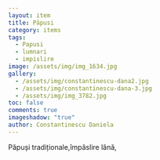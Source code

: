 ```yaml
---
layout: item
title: Păpusi
category: items
tags:
  - Papusi
  - lumnari
  - impislire
image: /assets/img/img_1634.jpg
gallery:
  - /assets/img/constantinescu-dana2.jpg
  - /assets/img/constantinescu-dana-3.jpg
  - /assets/img/img_3782.jpg
toc: false
comments: true
imageshadow: "true"
author: Constantinescu Daniela
---
```

Păpuși  tradiționale,împăslire lână,